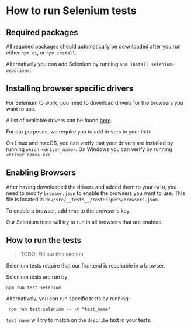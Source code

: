 # How to run Selenium tests

## Required packages

All required packages should automatically be downloaded after you run either `npm ci`, or  `npm install`.

Alternatively you can add Selenium by running `npm install selenium-webdriver`.

## Installing browser specific drivers

For Selenium to work, you need to download drivers for the browsers you want to use.

A list of available drivers can be found [here](https://www.selenium.dev/documentation/webdriver/getting_started/install_drivers/).

For our purposes, we require you to add drivers to your `PATH`.

On Linux and macOS, you can verify that your drivers are installed by running `which <driver_name>`.
On Windows you can verify by running `<driver_name>.exe`

## Enabling Browsers

After having downloaded the drivers and added them to your `PATH`, you need to modify `browser.json` to enable the browsers you want to use. This file is located in `dev/src/__tests__/testHelpers/browsers.json`.

To enable a browser, add `true` to the browser's key.

Our Selenium tests will try to run in all browsers that are enabled.

## How to run the tests

>TODO: Fill out this section

Selenium tests require that our frontend is reachable in a browser.

Selenium tests are run by:

```shell
npm run test:selenium
```

Alternatively, you can run specific tests by running:

```shell
 npm run test:selenium -- -t "test_name"
```

`test_name` will try to match on the `describe` text in your tests.
